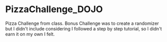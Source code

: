 # PizzaChallenge_DOJO

Pizza Challenge from class.
Bonus Challenge was to create a randomizer but I didn't include considering I followed a step by step tutorial, so I didn't earn it on my own I felt.
